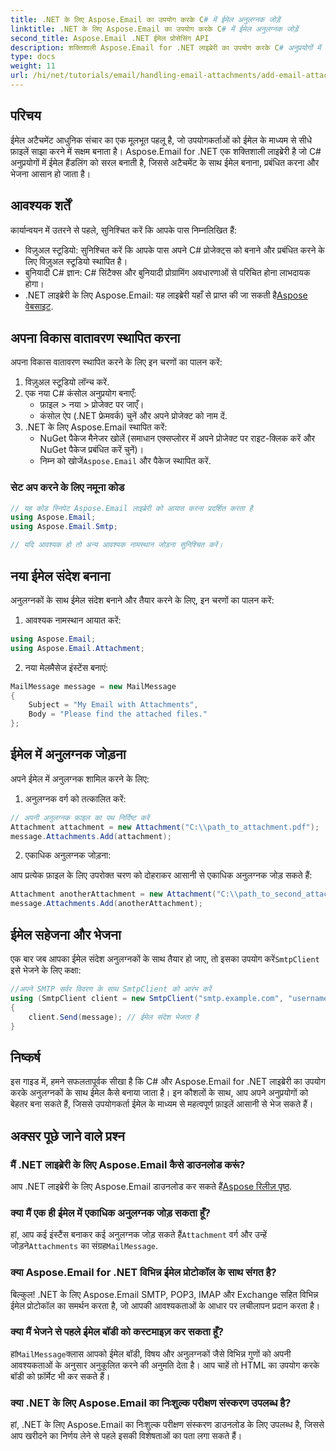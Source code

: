 ```yaml
---
title: .NET के लिए Aspose.Email का उपयोग करके C# में ईमेल अनुलग्नक जोड़ें
linktitle: .NET के लिए Aspose.Email का उपयोग करके C# में ईमेल अनुलग्नक जोड़ें
second_title: Aspose.Email .NET ईमेल प्रोसेसिंग API
description: शक्तिशाली Aspose.Email for .NET लाइब्रेरी का उपयोग करके C# अनुप्रयोगों में ईमेल अनुलग्नकों को कुशलतापूर्वक प्रबंधित करना सीखें। यह व्यापक गाइड सेटअप प्रक्रिया और ईमेल संदेश बनाने को कवर करती है।
type: docs
weight: 11
url: /hi/net/tutorials/email/handling-email-attachments/add-email-attachments-in-csharp/
---
```

## परिचय

ईमेल अटैचमेंट आधुनिक संचार का एक मूलभूत पहलू है, जो उपयोगकर्ताओं को ईमेल के माध्यम से सीधे फ़ाइलें साझा करने में सक्षम बनाता है। Aspose.Email for .NET एक शक्तिशाली लाइब्रेरी है जो C# अनुप्रयोगों में ईमेल हैंडलिंग को सरल बनाती है, जिससे अटैचमेंट के साथ ईमेल बनाना, प्रबंधित करना और भेजना आसान हो जाता है।

## आवश्यक शर्तें

कार्यान्वयन में उतरने से पहले, सुनिश्चित करें कि आपके पास निम्नलिखित हैं:

- विज़ुअल स्टूडियो: सुनिश्चित करें कि आपके पास अपने C# प्रोजेक्ट्स को बनाने और प्रबंधित करने के लिए विज़ुअल स्टूडियो स्थापित है।
- बुनियादी C# ज्ञान: C# सिंटैक्स और बुनियादी प्रोग्रामिंग अवधारणाओं से परिचित होना लाभदायक होगा।
-  .NET लाइब्रेरी के लिए Aspose.Email: यह लाइब्रेरी यहाँ से प्राप्त की जा सकती है[Aspose वेबसाइट](https://products.aspose.com/email/net).

## अपना विकास वातावरण स्थापित करना

अपना विकास वातावरण स्थापित करने के लिए इन चरणों का पालन करें:

1. विज़ुअल स्टूडियो लॉन्च करें.
2. एक नया C# कंसोल अनुप्रयोग बनाएँ:
   - फ़ाइल > नया > प्रोजेक्ट पर जाएँ।
   - कंसोल ऐप (.NET फ्रेमवर्क) चुनें और अपने प्रोजेक्ट को नाम दें.
3. .NET के लिए Aspose.Email स्थापित करें:
   - NuGet पैकेज मैनेजर खोलें (समाधान एक्सप्लोरर में अपने प्रोजेक्ट पर राइट-क्लिक करें और NuGet पैकेज प्रबंधित करें चुनें)।
   -  निम्न को खोजें`Aspose.Email` और पैकेज स्थापित करें.

### सेट अप करने के लिए नमूना कोड

```csharp
// यह कोड स्निपेट Aspose.Email लाइब्रेरी को आयात करना प्रदर्शित करता है
using Aspose.Email;
using Aspose.Email.Smtp;

// यदि आवश्यक हो तो अन्य आवश्यक नामस्थान जोड़ना सुनिश्चित करें।
```

## नया ईमेल संदेश बनाना

अनुलग्नकों के साथ ईमेल संदेश बनाने और तैयार करने के लिए, इन चरणों का पालन करें:

1. आवश्यक नामस्थान आयात करें:

```csharp
using Aspose.Email;
using Aspose.Email.Attachment;
```

2. नया मेलमैसेज इंस्टेंस बनाएं:

```csharp
MailMessage message = new MailMessage
{
    Subject = "My Email with Attachments",
    Body = "Please find the attached files."
};
```

## ईमेल में अनुलग्नक जोड़ना

अपने ईमेल में अनुलग्नक शामिल करने के लिए:

1. अनुलग्नक वर्ग को तत्कालित करें:

```csharp
// अपनी अनुलग्नक फ़ाइल का पथ निर्दिष्ट करें
Attachment attachment = new Attachment("C:\\path_to_attachment.pdf");
message.Attachments.Add(attachment);
```

2. एकाधिक अनुलग्नक जोड़ना:

आप प्रत्येक फ़ाइल के लिए उपरोक्त चरण को दोहराकर आसानी से एकाधिक अनुलग्नक जोड़ सकते हैं:

```csharp
Attachment anotherAttachment = new Attachment("C:\\path_to_second_attachment.jpg");
message.Attachments.Add(anotherAttachment);
```

## ईमेल सहेजना और भेजना

 एक बार जब आपका ईमेल संदेश अनुलग्नकों के साथ तैयार हो जाए, तो इसका उपयोग करें`SmtpClient` इसे भेजने के लिए कक्षा:

```csharp
//अपने SMTP सर्वर विवरण के साथ SmtpClient को आरंभ करें
using (SmtpClient client = new SmtpClient("smtp.example.com", "username", "password"))
{
    client.Send(message); // ईमेल संदेश भेजता है
}
```

## निष्कर्ष

इस गाइड में, हमने सफलतापूर्वक सीखा है कि C# और Aspose.Email for .NET लाइब्रेरी का उपयोग करके अनुलग्नकों के साथ ईमेल कैसे बनाया जाता है। इन कौशलों के साथ, आप अपने अनुप्रयोगों को बेहतर बना सकते हैं, जिससे उपयोगकर्ता ईमेल के माध्यम से महत्वपूर्ण फ़ाइलें आसानी से भेज सकते हैं।

## अक्सर पूछे जाने वाले प्रश्न

### मैं .NET लाइब्रेरी के लिए Aspose.Email कैसे डाउनलोड करूं?

 आप .NET लाइब्रेरी के लिए Aspose.Email डाउनलोड कर सकते हैं[Aspose रिलीज़ पृष्ठ](https://releases.aspose.com/email/net/).

### क्या मैं एक ही ईमेल में एकाधिक अनुलग्नक जोड़ सकता हूँ?

 हां, आप कई इंस्टैंस बनाकर कई अनुलग्नक जोड़ सकते हैं`Attachment` वर्ग और उन्हें जोड़ने`Attachments` का संग्रह`MailMessage`.

### क्या Aspose.Email for .NET विभिन्न ईमेल प्रोटोकॉल के साथ संगत है?

बिल्कुल! .NET के लिए Aspose.Email SMTP, POP3, IMAP और Exchange सहित विभिन्न ईमेल प्रोटोकॉल का समर्थन करता है, जो आपकी आवश्यकताओं के आधार पर लचीलापन प्रदान करता है।

### क्या मैं भेजने से पहले ईमेल बॉडी को कस्टमाइज़ कर सकता हूँ?

 हां`MailMessage`क्लास आपको ईमेल बॉडी, विषय और अनुलग्नकों जैसे विभिन्न गुणों को अपनी आवश्यकताओं के अनुसार अनुकूलित करने की अनुमति देता है। आप चाहें तो HTML का उपयोग करके बॉडी को फ़ॉर्मेट भी कर सकते हैं।

### क्या .NET के लिए Aspose.Email का निःशुल्क परीक्षण संस्करण उपलब्ध है?

हां, .NET के लिए Aspose.Email का निःशुल्क परीक्षण संस्करण डाउनलोड के लिए उपलब्ध है, जिससे आप खरीदने का निर्णय लेने से पहले इसकी विशेषताओं का पता लगा सकते हैं।